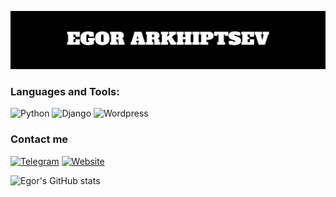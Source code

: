 [![Header](https://github.com/EG0RIAN/EG0RIAN/blob/main/assets/header.png)](https://arkhiptsev.com/)
### Languages and Tools:
![Python](https://img.shields.io/badge/Python-000000?style=for-the-badge&logo=Python)
![Django](https://img.shields.io/badge/Django-000000?style=for-the-badge&logo=Django)
![Wordpress](https://img.shields.io/badge/Wordpress-000000?style=for-the-badge&logo=wordpress)


### Contact me
[![Telegram](https://img.shields.io/badge/Telegram-000000?style=for-the-badge&logo=telegram)](https://t.me/eg0rian)
[![Website](https://img.shields.io/badge/MY%20SITE-000000?style=for-the-badge&logo=wordpress)](https://arkhiptsev.com/)

![Egor's GitHub stats](https://github-readme-stats.vercel.app/api?username=EG0RIAN&show_icons=true&title_color=000000)
